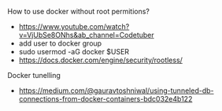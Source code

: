 How to use docker without root permitions?
 - https://www.youtube.com/watch?v=VjUbSe8ONhs&ab_channel=Codetuber
 - add user to docker group
 - sudo usermod -aG docker $USER
 - https://docs.docker.com/engine/security/rootless/

Docker tunelling
 - https://medium.com/@gauravtoshniwal/using-tunneled-db-connections-from-docker-containers-bdc032e4b122
